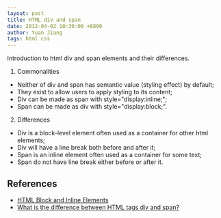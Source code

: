 ```yaml
---
layout: post
title: HTML div and span
date: 2012-04-02 10:30:00 +0800
author: Yuan Jiang
tags: html css
---
```


Introduction to html div and span elements and their differences.

1. Commonalities
- Neither of div and span has semantic value (styling effect) by default;
- They exist to allow users to apply styling to its content;
- Div can be made as span with style="display:inline;";
- Span can be made as div with style="display:block;".

2. Differences
- Div is a block-level element often used as a container for other html elements;
- Div will have a line break both before and after it;
- Span is an inline element often used as a container for some text;
- Span do not have line break either before or after it.

## References
- [HTML Block and Inline Elements](http://www.w3schools.com/html/html_blocks.asp)
- [What is the difference between HTML tags div and span?](http://stackoverflow.com/questions/183532/what-is-the-difference-between-html-tags-div-and-span)
